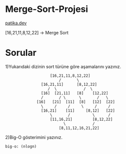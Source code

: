 # Merge-Sort-Projesi
[patika.dev](https://patika.dev/)

[16,21,11,8,12,22] -> Merge Sort

# Sorular

1)Yukarıdaki dizinin sort türüne göre aşamalarını yazınız.
```
                    [16,21,11,8,12,22]
                        /       \
                [16,21,11]      [8,12,22]
                   /  \            /  \
                [16]  [21,11]   [8]    [12,22]
                /       / \      \       /   \
              [16]   [21]  [11]  [8]   [12]  [22]
                \     /     /     \     /     /
                [16,21]    [11]     [8,12]   [22]
                    \       /          \      /
                    [11,16,21]         [8,12,22]
                          \            /
                        [8,11,12,16,21,22]
```
2)Big-O gösterimini yazınız.
```
big-o: (nlogn)
```